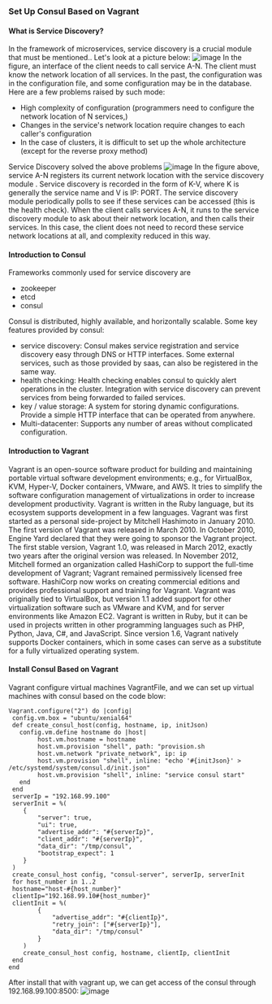 ### Set Up Consul Based on Vagrant
#### What is Service Discovery?

In the framework of microservices, service discovery is a crucial module that must be mentioned.. Let's look at a picture below:
![image](https://github.com/wzli1214/gwAdvNet20.github.io/blob/dev/wiki/etcd%26Docker_Versus_Consul%26vagrant/figure1.png)
In the figure, an interface of the client needs to call service A-N. The client must know the network location of all services. In the past, the configuration was in the configuration file, and some configuration may be in the database. Here are a few problems raised by such mode:

-	High complexity of configuration (programmers need to configure the network location of N services,)
- Changes in the service's network location require changes to each caller's configuration
- In the case of clusters, it is difficult to set up the whole architecture (except for the reverse proxy method)

Service Discovery solved the above problems
![image](https://github.com/wzli1214/gwAdvNet20.github.io/blob/dev/wiki/etcd%26Docker_Versus_Consul%26vagrant/figure2.png)
In the figure above, service A-N registers its current network location with the service discovery module . Service discovery is recorded in the form of K-V, where K is generally the service name and V is IP: PORT. The service discovery module periodically polls to see if these services can be accessed (this is the health check). When the client calls services A-N, it runs to the service discovery module to ask about their network location, and then calls their services. In this case, the client does not need to record these service network locations at all, and complexity reduced in this way.

#### Introduction to Consul
Frameworks commonly used for service discovery are
- zookeeper
- etcd
- consul

Consul is distributed, highly available, and horizontally scalable. Some key features provided by consul:
- service discovery: Consul makes service registration and service discovery easy through DNS or HTTP interfaces. Some external services, such as those provided by saas, can also be registered in the same way.
- health checking: Health checking enables consul to quickly alert operations in the cluster. Integration with service discovery can prevent services from being forwarded to failed services.
- key / value storage: A system for storing dynamic configurations. Provide a simple HTTP interface that can be operated from anywhere.
- Multi-datacenter: Supports any number of areas without complicated configuration.

#### Introduction to Vagrant
Vagrant is an open-source software product for building and maintaining portable virtual software development environments; e.g., for VirtualBox, KVM, Hyper-V, Docker containers, VMware, and AWS. It tries to simplify the software configuration management of virtualizations in order to increase development productivity. Vagrant is written in the Ruby language, but its ecosystem supports development in a few languages.
Vagrant was first started as a personal side-project by Mitchell Hashimoto in January 2010. The first version of Vagrant was released in March 2010. In October 2010, Engine Yard declared that they were going to sponsor the Vagrant project. The first stable version, Vagrant 1.0, was released in March 2012, exactly two years after the original version was released. In November 2012, Mitchell formed an organization called HashiCorp to support the full-time development of Vagrant; Vagrant remained permissively licensed free software. HashiCorp now works on creating commercial editions and provides professional support and training for Vagrant.
Vagrant was originally tied to VirtualBox, but version 1.1 added support for other virtualization software such as VMware and KVM, and for server environments like Amazon EC2. Vagrant is written in Ruby, but it can be used in projects written in other programming languages such as PHP, Python, Java, C#, and JavaScript. Since version 1.6, Vagrant natively supports Docker containers, which in some cases can serve as a substitute for a fully virtualized operating system.

#### Install Consul Based on Vagrant

Vagrant configure virtual machines VagrantFile, and we can set up virtual machines with consul based on the code blow:
```shell
Vagrant.configure("2") do |config|
 config.vm.box = "ubuntu/xenial64"
 def create_consul_host(config, hostname, ip, initJson)
   config.vm.define hostname do |host|
		host.vm.hostname = hostname
		host.vm.provision "shell", path: "provision.sh
		host.vm.network "private_network", ip: ip
		host.vm.provision "shell", inline: "echo '#{initJson}' > /etc/systemd/system/consul.d/init.json"
		host.vm.provision "shell", inline: "service consul start"
   end
 end
 serverIp = "192.168.99.100"
 serverInit = %(
	{
		"server": true,
		"ui": true,
		"advertise_addr": "#{serverIp}",
		"client_addr": "#{serverIp}",
		"data_dir": "/tmp/consul",
		"bootstrap_expect": 1
	}
 )
 create_consul_host config, "consul-server", serverIp, serverInit
 for host_number in 1..2
 hostname="host-#{host_number}"
 clientIp="192.168.99.10#{host_number}"
 clientInit = %(
		{
			"advertise_addr": "#{clientIp}",
			"retry_join": ["#{serverIp}"],
			"data_dir": "/tmp/consul"
		}
	)
	create_consul_host config, hostname, clientIp, clientInit
 end
end
```
After install that with vagrant up, we can get access of the consul through 192.168.99.100:8500:
![image](https://github.com/wzli1214/gwAdvNet20.github.io/blob/dev/wiki/etcd%26Docker_Versus_Consul%26vagrant/figure3.png)
